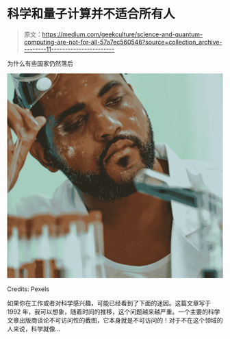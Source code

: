 # 科学和量子计算并不适合所有人

> 原文：<https://medium.com/geekculture/science-and-quantum-computing-are-not-for-all-57a7ec560546?source=collection_archive---------11----------------------->

为什么有些国家仍然落后

![](img/8a2ef89830fd400415ef32b499019034.png)

Credits: Pexels

如果你在工作或者对科学感兴趣，可能已经看到了下面的迷因。这篇文章写于 1992 年，我可以想象，随着时间的推移，这个问题越来越严重。一个主要的科学文章出版商谈论不可访问性的截图，它本身就是不可访问的！对于不在这个领域的人来说，科学就像…